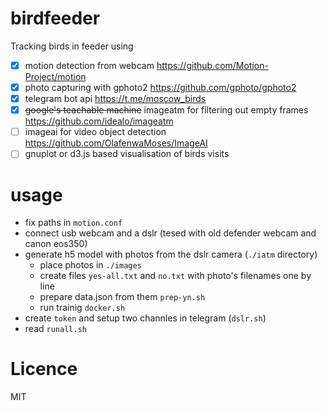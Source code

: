 # birdfeeder

Tracking birds in feeder using 
- [x] motion detection from webcam https://github.com/Motion-Project/motion
- [x] photo capturing with gphoto2 https://github.com/gphoto/gphoto2
- [x] telegram bot api https://t.me/moscow_birds
- [x] ~~google's teachable machine~~ imageatm for filtering out empty frames https://github.com/idealo/imageatm
- [ ] imageai for video object detection https://github.com/OlafenwaMoses/ImageAI
- [ ] gnuplot or d3.js based visualisation of birds visits

# usage

* fix paths in `motion.conf`
* connect usb webcam and a dslr (tesed with old defender webcam and canon eos350)
* generate h5 model with photos from the dslr camera (`./iatm` directory)
  * place photos in `./images`
  * create files `yes-all.txt` and `no.txt` with photo's filenames one by line
  * prepare data.json from them `prep-yn.sh`
  * run trainig `docker.sh`
* create `token` and setup two channles in telegram (`dslr.sh`)
* read `runall.sh`

# Licence
MIT

